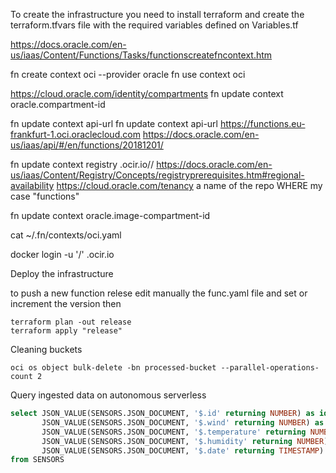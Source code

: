 To create the infrastructure you need to install terraform and create the terraform.tfvars file with the required variables defined on Variables.tf

https://docs.oracle.com/en-us/iaas/Content/Functions/Tasks/functionscreatefncontext.htm

fn create context oci --provider oracle
fn use context oci

https://cloud.oracle.com/identity/compartments
fn update context oracle.compartment-id <compartment-ocid>

fn update context api-url <api-endpoint>
fn update context api-url https://functions.eu-frankfurt-1.oci.oraclecloud.com
https://docs.oracle.com/en-us/iaas/api/#/en/functions/20181201/

fn update context registry <region-key>.ocir.io/<tenancy-namespace>/<repo-name-prefix>
<region-key> https://docs.oracle.com/en-us/iaas/Content/Registry/Concepts/registryprerequisites.htm#regional-availability
<tenancy-namespace> https://cloud.oracle.com/tenancy
<repo-name-prefix> a name of the repo WHERE my case "functions"

fn update context oracle.image-compartment-id <compartment-ocid>

cat ~/.fn/contexts/oci.yaml

docker login -u '<tenancy-namespace>/<username>' <region-key>.ocir.io


Deploy the infrastructure

to push a new function relese edit manually the func.yaml file and set or increment the version then

```console
terraform plan -out release
terraform apply "release"
```

Cleaning buckets

```console
oci os object bulk-delete -bn processed-bucket --parallel-operations-count 2
```

Query ingested data on autonomous serverless

```sql
select JSON_VALUE(SENSORS.JSON_DOCUMENT, '$.id' returning NUMBER) as id,
       JSON_VALUE(SENSORS.JSON_DOCUMENT, '$.wind' returning NUMBER) as wind,
       JSON_VALUE(SENSORS.JSON_DOCUMENT, '$.temperature' returning NUMBER) as temperature,
       JSON_VALUE(SENSORS.JSON_DOCUMENT, '$.humidity' returning NUMBER) as humidity,
       JSON_VALUE(SENSORS.JSON_DOCUMENT, '$.date' returning TIMESTAMP) as time
from SENSORS
```